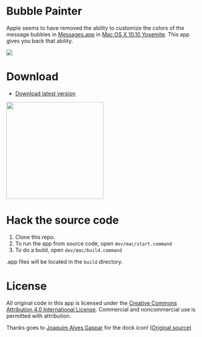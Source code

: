 Bubble Painter
===

Apple seems to have removed the ability to customize the colors of the message bubbles in [Messages.app](http://en.wikipedia.org/wiki/Messages_%28application%29#OS_X_version) in [Mac OS X 10.10 Yosemite](http://www.apple.com/osx/preview/). This app gives you back that ability.

<a href='https://raw.githubusercontent.com/kethinov/BubblePainter/master/screenshot.png'><img src='https://raw.githubusercontent.com/kethinov/BubblePainter/master/screenshot.png'></a>

Download
===

- [Download latest version](https://github.com/kethinov/BubblePainter/releases/latest)

<a href='https://github.com/kethinov/BubblePainter/releases/latest'><img src='https://raw.githubusercontent.com/kethinov/BubblePainter/master/dev/appicon.png' width='256' height='256'></a>

Hack the source code
===

1. Clone this repo.
2. To run the app from source code, open `dev/mac/start.command`
3. To do a build, open `dev/mac/build.command`

.app files will be located in the `build` directory.

License
===

All original code in this app is licensed under the [Creative Commons Attribution 4.0 International License](http://creativecommons.org/licenses/by/4.0/). Commercial and noncommercial use is permitted with attribution.

Thanks goes to [Joaquim Alves Gaspar](http://commons.wikimedia.org/wiki/User:Alvesgaspar) for the dock icon! ([Original source](http://en.wikipedia.org/wiki/File:Reflection_in_a_soap_bubble_edit.jpg))